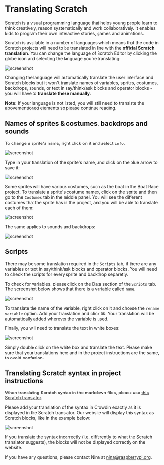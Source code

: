 # Translating Scratch

Scratch is a visual programming language that helps young people learn to think creatively, reason systematically and work collaboratively. It enables kids to program their own interactive stories, games and animations. 

Scratch is available in a number of languages which means that the code in Scratch projects will need to be translated in line with the **official Scratch translation**. You can change the language of Scratch Editor by clicking the globe icon and selecting the language you're translating:

![screenshot](images/language.png)

Changing the language will automatically translate the user interface and Scratch blocks but it won't translate names of variables, sprites, costumes, backdrops, sounds, or text in say/think/ask blocks and operator blocks - you will have to **translate these manually**.

**Note:**
If your language is not listed, you will still need to translate the abovementioned elements so please continue reading. 

## Names of sprites & costumes, backdrops and sounds

To change a sprite's name, right click on it and select `info`:

![screenshot](images/sprite-name.png)

Type in your translation of the sprite's name, and click on the blue arrow to save it:

![screenshot](images/sprite-name-save.png)

Some sprites will have various costumes, such as the boat in the Boat Race project. To translate a sprite's costume names, click on the sprite and then go to the `Costumes` tab in the middle panel. You will see the different costumes that the sprite has in the project, and you will be able to translate each of them:

![screenshot](images/costume-name.png)

The same applies to sounds and backdrops:

![screenshot](images/backdrops-sounds.png)

## Scripts

There may be some translation required in the `Scripts` tab, if there are any variables or text in say/think/ask blocks and operator blocks. You will need to check the scripts for every sprite and backdrop separetly.

To check for variables, please click on the Data section of the `Scripts` tab. The screenshot below shows that there is a variable called `name`. 

![screenshot](images/variable.png)

To translate the name of the variable, right click on it and choose the `rename variable` option. Add your translation and click `OK`. Your translation will be automatically added wherever the variable is used. 

Finally, you will need to translate the text in white boxes:

![screenshot](images/text.png)

Simply double click on the white box and translate the text. Please make sure that your translations here and in the project instructions are the same, to avoid confusion.

## Translating Scratch syntax in project instructions

When translating Scratch syntax in the markdown files, please use [this Scratch translator](http://scratchblocks.github.io/translator/). 

Please add your translation of the syntax in Crowdin exactly as it is displayed in the Scratch translator. Our website will display this syntax as Scratch blocks, like in the example below:

![screenshot](images/syntax-blocks.png)

If you translate the syntax incorrectly (i.e. differently to what the Scratch translator suggests), the blocks will not be displayed correctly on the website.

If you have any questions, please contact Nina at nina@raspberrypi.org.
